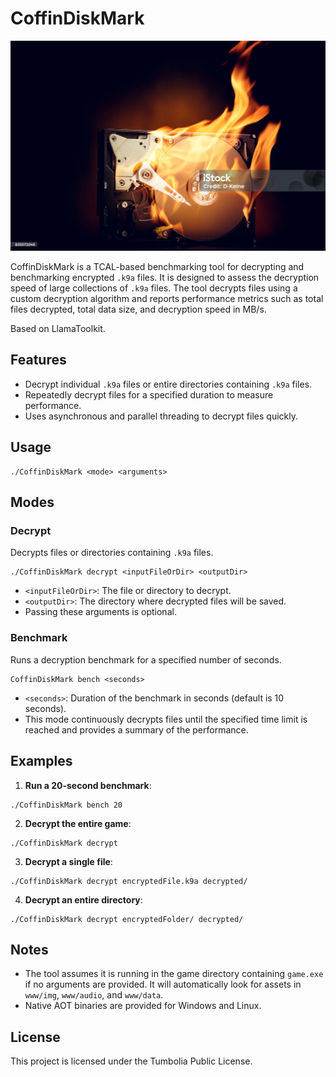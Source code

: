 # CoffinDiskMark

![hdd](/img/hdd.jpg)

CoffinDiskMark is a TCAL-based benchmarking tool for decrypting and benchmarking encrypted `.k9a` files. It is designed to assess the decryption speed of large collections of `.k9a` files. The tool decrypts files using a custom decryption algorithm and reports performance metrics such as total files decrypted, total data size, and decryption speed in MB/s.

Based on LlamaToolkit.

## Features

- Decrypt individual `.k9a` files or entire directories containing `.k9a` files.
- Repeatedly decrypt files for a specified duration to measure performance.
- Uses asynchronous and parallel threading to decrypt files quickly.

## Usage

```
./CoffinDiskMark <mode> <arguments>
```

## Modes

### Decrypt

Decrypts files or directories containing `.k9a` files.

```
./CoffinDiskMark decrypt <inputFileOrDir> <outputDir>
```
- `<inputFileOrDir>`: The file or directory to decrypt.  
- `<outputDir>`: The directory where decrypted files will be saved.
- Passing these arguments is optional.

### Benchmark

Runs a decryption benchmark for a specified number of seconds.

```
CoffinDiskMark bench <seconds>
```

- `<seconds>`: Duration of the benchmark in seconds (default is 10 seconds).  
- This mode continuously decrypts files until the specified time limit is reached and provides a summary of the performance.

## Examples

1. **Run a 20-second benchmark**:
```
./CoffinDiskMark bench 20
```
2. **Decrypt the entire game**:
```
./CoffinDiskMark decrypt
```
3. **Decrypt a single file**:
```
./CoffinDiskMark decrypt encryptedFile.k9a decrypted/
```
4. **Decrypt an entire directory**:
```
./CoffinDiskMark decrypt encryptedFolder/ decrypted/
```

## Notes

- The tool assumes it is running in the game directory containing `game.exe` if no arguments are provided. It will automatically look for assets in `www/img`, `www/audio`, and `www/data`.
- Native AOT binaries are provided for Windows and Linux.

## License

This project is licensed under the Tumbolia Public License.
